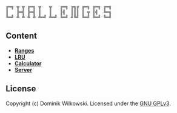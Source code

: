 ```
╔═╗ ╦ ╦ ╔═╗ ╦   ╦   ╔═╗ ╔╗╔ ╔═╗ ╔═╗ ╔═╗
║   ╠═╣ ╠═╣ ║   ║   ║╣  ║║║ ║ ╦ ║╣  ╚═╗
╚═╝ ╩ ╩ ╩ ╩ ╩═╝ ╩═╝ ╚═╝ ╝╚╝ ╚═╝ ╚═╝ ╚═╝
```

## Content

- [**Ranges**](./ranges)
- [**LRU**](./lru)
- [**Calculator**](./calc)
- [**Server**](./server)

## License
Copyright (c) Dominik Wilkowski.
Licensed under the [GNU GPLv3](https://github.com/dominikwilkowski/challenges/blob/main/LICENSE).
